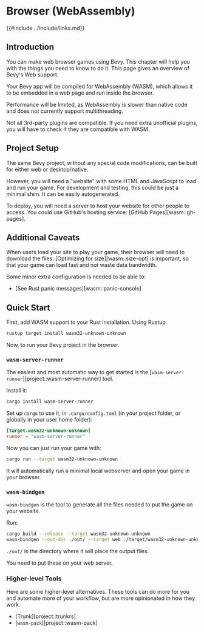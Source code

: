 # Browser (WebAssembly)

{{#include ../include/links.md}}

## Introduction

You can make web browser games using Bevy. This chapter will help you with
the things you need to know to do it. This page gives an overview of Bevy's
Web support.

Your Bevy app will be compiled for WebAssembly (WASM), which allows it to
be embedded in a web page and run inside the browser.

Performance will be limited, as WebAssembly is slower than native code and
does not currently support multithreading.

Not all 3rd-party plugins are compatible. If you need extra unofficial plugins,
you will have to check if they are compatible with WASM.

## Project Setup

The same Bevy project, without any special code modifications, can be built
for either web or desktop/native.

However, you will need a "website" with some HTML and JavaScript to load and
run your game. For development and testing, this could be just a minimal shim.
It can be easily autogenerated.

To deploy, you will need a server to host your website for other
people to access. You could use GitHub's hosting service: [GitHub
Pages][wasm::gh-pages].

## Additional Caveats

When users load your site to play your game, their browser will need to
download the files. [Optimizing for size][wasm::size-opt] is important,
so that your game can load fast and not waste data bandwidth.

Some minor extra configuration is needed to be able to:
 - [See Rust panic messages][wasm::panic-console]

## Quick Start

First, add WASM support to your Rust installation. Using Rustup:

```sh
rustup target install wasm32-unknown-unknown
```

Now, to run your Bevy project in the browser.

### `wasm-server-runner`

The easiest and most automatic way to get started is the
[`wasm-server-runner`][project::wasm-server-runner] tool.

Install it:

```sh
cargo install wasm-server-runner
```

Set up `cargo` to use it, in `.cargo/config.toml` (in your project folder,
or globally in your user home folder):

```toml
[target.wasm32-unknown-unknown]
runner = "wasm-server-runner"
```

Now you can just run your game with:

```sh
cargo run --target wasm32-unknown-unknown
```

It will automatically run a minimal local webserver and open your game in your browser.

### `wasm-bindgen`

`wasm-bindgen` is the tool to generate all the files needed to put the game on your website.

Run:

```sh
cargo build --release --target wasm32-unknown-unknown
wasm-bindgen --out-dir ./out/ --target web ./target/wasm32-unknown-unknown/release/{your-game-name}.wasm
```

`./out/` is the directory where it will place the output files.

You need to put these on your web server.

### Higher-level Tools

Here are some higher-level alternatives. These tools can do more for you
and automate more of your workflow, but are more opinionated in how they work.

- [Trunk][project::trunkrs]
- [`wasm-pack`][project::wasm-pack]
